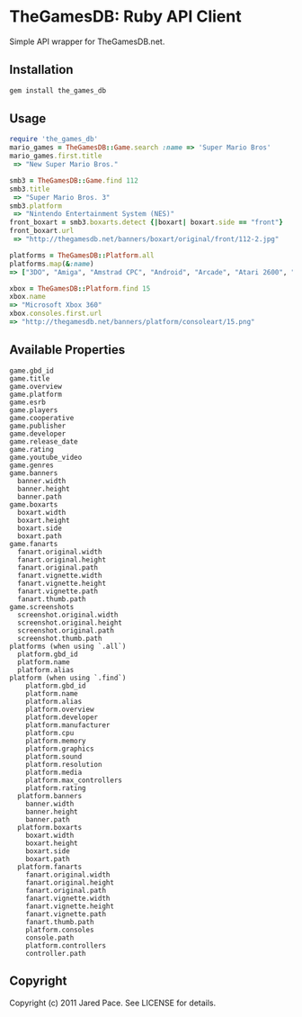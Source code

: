 TheGamesDB: Ruby API Client
===========================

Simple API wrapper for TheGamesDB.net.

Installation
------------

```bash
gem install the_games_db
```


Usage
-----

```ruby
require 'the_games_db'
mario_games = TheGamesDB::Game.search :name => 'Super Mario Bros'
mario_games.first.title
 => "New Super Mario Bros."

smb3 = TheGamesDB::Game.find 112
smb3.title
 => "Super Mario Bros. 3"
smb3.platform
 => "Nintendo Entertainment System (NES)"
front_boxart = smb3.boxarts.detect {|boxart| boxart.side == "front"}
front_boxart.url
 => "http://thegamesdb.net/banners/boxart/original/front/112-2.jpg"

platforms = TheGamesDB::Platform.all
platforms.map(&:name)
=> ["3DO", "Amiga", "Amstrad CPC", "Android", "Arcade", "Atari 2600", "Atari 5200", "Atari 7800", "Atari Jaguar", ...]

xbox = TheGamesDB::Platform.find 15
xbox.name
=> "Microsoft Xbox 360"
xbox.consoles.first.url
=> "http://thegamesdb.net/banners/platform/consoleart/15.png"
```


Available Properties
--------------------

    game.gbd_id
    game.title
    game.overview
    game.platform
    game.esrb
    game.players
    game.cooperative
    game.publisher
    game.developer
    game.release_date
    game.rating
    game.youtube_video
    game.genres
    game.banners
      banner.width
      banner.height
      banner.path
    game.boxarts
      boxart.width
      boxart.height
      boxart.side
      boxart.path
    game.fanarts
      fanart.original.width
      fanart.original.height
      fanart.original.path
      fanart.vignette.width
      fanart.vignette.height
      fanart.vignette.path
      fanart.thumb.path
    game.screenshots
      screenshot.original.width
      screenshot.original.height
      screenshot.original.path
      screenshot.thumb.path
    platforms (when using `.all`)
      platform.gbd_id
      platform.name
      platform.alias
    platform (when using `.find`)
  		platform.gbd_id
  		platform.name
  		platform.alias
  		platform.overview
  		platform.developer
  		platform.manufacturer
  		platform.cpu
  		platform.memory
  		platform.graphics
  		platform.sound
  		platform.resolution
  		platform.media
  		platform.max_controllers
  		platform.rating
      platform.banners
        banner.width
        banner.height
        banner.path
      platform.boxarts
        boxart.width
        boxart.height
        boxart.side
        boxart.path
      platform.fanarts
        fanart.original.width
        fanart.original.height
        fanart.original.path
        fanart.vignette.width
        fanart.vignette.height
        fanart.vignette.path
        fanart.thumb.path
  		platform.consoles
        console.path
  		platform.controllers
        controller.path


Copyright
---------

Copyright (c) 2011 Jared Pace. See LICENSE for details.
